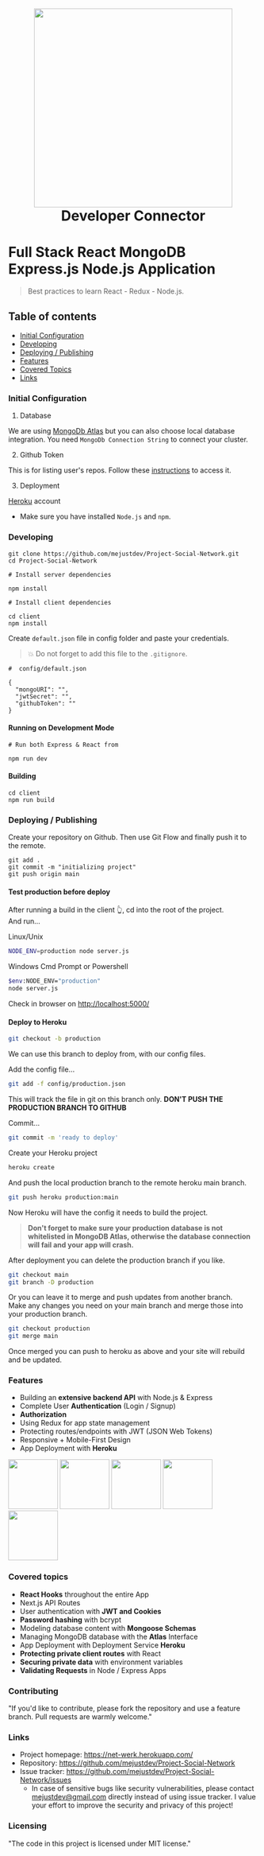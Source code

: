 <h1 align="center">
  <img src="static/dev-network.png" alt="" width="400">
  <br>
Developer Connector
</h1>

# Full Stack React MongoDB Express.js Node.js Application

> Best practices to learn React - Redux - Node.js.

## Table of contents

- [Initial Configuration](#initial-configuration)
- [Developing](#developing)
- [Deploying / Publishing](#deploying-/-publishing)
- [Features](#features)
- [Covered Topics](#covered-topics)
- [Links](#links)

### Initial Configuration

1. Database

We are using [MongoDb Atlas](https://www.mongodb.com/cloud/atlas/lp/try2?utm_source=google&utm_campaign=gs_emea_netherlands_search_core_brand_atlas_desktop&utm_term=mongodb%20atlas&utm_medium=cpc_paid_search&utm_ad=e&utm_ad_campaign_id=12212624536&gclid=Cj0KCQiAhP2BBhDdARIsAJEzXlENhhMw2W76Dl-ZoL-toHgfrm7LIQfTOLETUeR6eBdO1KMLwp3d0pQaAuXwEALw_wcB) but you can also choose local database integration. You need `MongoDb Connection String` to connect your cluster.

2. Github Token

This is for listing user's repos. Follow these [instructions](https://docs.github.com/en/github/authenticating-to-github/creating-a-personal-access-token) to access it.

3. Deployment

[Heroku](https://www.heroku.com/) account

- Make sure you have installed `Node.js` and `npm`.

### Developing

```shell
git clone https://github.com/mejustdev/Project-Social-Network.git
cd Project-Social-Network

# Install server dependencies

npm install

# Install client dependencies

cd client
npm install
```

Create `default.json` file in config folder and paste your credentials.

> :collision: Do not forget to add this file to the `.gitignore`.

```shell
#  config/default.json

{
  "mongoURI": "",
  "jwtSecret": "",
  "githubToken": ""
}
```

#### Running on Development Mode

```
# Run both Express & React from

npm run dev
```

#### Building

```
cd client
npm run build
```

### Deploying / Publishing

Create your repository on Github. Then use Git Flow and finally push it to the remote.

```shell
git add .
git commit -m "initializing project"
git push origin main
```

#### Test production before deploy

After running a build in the client 👆, cd into the root of the project.  
And run...

Linux/Unix

```bash
NODE_ENV=production node server.js
```

Windows Cmd Prompt or Powershell

```bash
$env:NODE_ENV="production"
node server.js
```

Check in browser on [http://localhost:5000/](http://localhost:5000/)

#### Deploy to Heroku

```bash
git checkout -b production
```

We can use this branch to deploy from, with our config files.

Add the config file...

```bash
git add -f config/production.json
```

This will track the file in git on this branch only. **DON'T PUSH THE PRODUCTION BRANCH TO GITHUB**

Commit...

```bash
git commit -m 'ready to deploy'
```

Create your Heroku project

```bash
heroku create
```

And push the local production branch to the remote heroku main branch.

```bash
git push heroku production:main
```

Now Heroku will have the config it needs to build the project.

> **Don't forget to make sure your production database is not whitelisted in MongoDB Atlas, otherwise the database connection will fail and your app will crash.**

After deployment you can delete the production branch if you like.

```bash
git checkout main
git branch -D production
```

Or you can leave it to merge and push updates from another branch.  
Make any changes you need on your main branch and merge those into your production branch.

```bash
git checkout production
git merge main
```

Once merged you can push to heroku as above and your site will rebuild and be updated.

### Features

- Building an **extensive backend API** with Node.js & Express
- Complete User **Authentication** (Login / Signup)
- **Authorization**
- Using Redux for app state management
- Protecting routes/endpoints with JWT (JSON Web Tokens)
- Responsive + Mobile-First Design
- App Deployment with **Heroku**

<p float="left">
  <img src="static/add-education.png" width="100" />
  <img src="static/developers.png" width="100" />
  <img src="static/posts.png" width="100" />
  <img src="static/profile.png" width="100" />
  <img src="static/dashboard.png" width="100" /> 
</p>

### Covered topics

- **React Hooks** throughout the entire App
- Next.js API Routes
- User authentication with **JWT and Cookies**
- **Password hashing** with bcrypt
- Modeling database content with **Mongoose Schemas**
- Managing MongoDB database with the **Atlas** Interface
- App Deployment with Deployment Service **Heroku**
- **Protecting private client routes** with React
- **Securing private data** with environment variables
- **Validating Requests** in Node / Express Apps

### Contributing

"If you'd like to contribute, please fork the repository and use a feature
branch. Pull requests are warmly welcome."

### Links

- Project homepage: https://net-werk.herokuapp.com/
- Repository: https://github.com/mejustdev/Project-Social-Network
- Issue tracker: https://github.com/mejustdev/Project-Social-Network/issues
  - In case of sensitive bugs like security vulnerabilities, please contact
    mejustdev@gmail.com directly instead of using issue tracker. I value your effort
    to improve the security and privacy of this project!

### Licensing

"The code in this project is licensed under MIT license."
